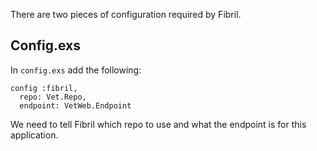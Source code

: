 There are two pieces of configuration required by Fibril. 

## Config.exs

In `config.exs` add the following:

```
config :fibril,
  repo: Vet.Repo,
  endpoint: VetWeb.Endpoint
```
We need to tell Fibril which repo to use and what the endpoint is for this application.

